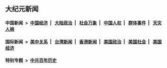 ## 大纪元新闻

#### 中国新闻 &nbsp;>&nbsp; [中国经济](indexes/ncid283/README.md?08050045) &nbsp;| &nbsp; [大陆政治](indexes/ncid277/README.md?08050045) &nbsp;| &nbsp; [社会万象](indexes/ncid282/README.md?08050045) &nbsp;| &nbsp; [中国人权](indexes/ncid278/README.md?08050045) &nbsp;| &nbsp; [群体事件](indexes/ncid279/README.md?08050045) &nbsp;| &nbsp; [天灾人祸](indexes/ncid280/README.md?08050045)

#### 国际新闻 &nbsp;>&nbsp; [美中关系](indexes/nf1412576/README.md?08050045) &nbsp;| &nbsp; [台湾新闻](indexes/ncid1349361/README.md?08050045) &nbsp;| &nbsp; [香港新闻](indexes/ncid1349362/README.md?08050045) &nbsp;| &nbsp; [美国政治](indexes/ncid1078159/README.md?08050045) &nbsp;| &nbsp; [美国社会](indexes/ncid1078160/README.md?08050045) &nbsp;| &nbsp; [美国经济](indexes/ncid1078158/README.md?08050045)

#### 特别专题 &nbsp;>&nbsp; [中共百年历史](https://github.com/easy2view/epoch-special/blob/master/README.md?08050045)  
